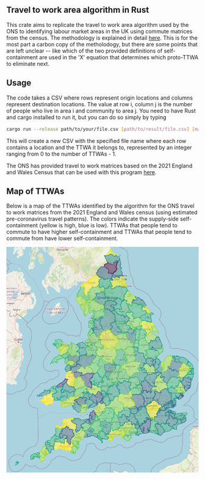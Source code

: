 ## Travel to work area algorithm in Rust

This crate aims to replicate the travel to work area algorithm used by the ONS to identifying labour market areas in the UK using commute matrices from the census.
The methodology is explained in detail [here](https://www.ncl.ac.uk/media/wwwnclacuk/curds/files/TTWA%20report.pdf). This is for the most part a carbon copy of the metholodogy, but there are some points that are left unclear -- like which of the two provided definitions of self-containment are used in the 'X' equation that determines which proto-TTWA to eliminate next.

## Usage

The code takes a CSV where rows represent origin locations and columns represent destination locations. The value at row i, column j is the number of people who live in area i and community to area j.
You need to have Rust and cargo installed to run it, but you can do so simply by typing

```bash
cargo run --release path/to/your/file.csv [path/to/result/file.csv] [maximum_iterations]
```

This will create a new CSV with the specified file name where each row contains a location and the TTWA it belongs to, represented by an integer ranging from 0 to the number of TTWAs - 1.

The ONS has provided travel to work matrices based on the 2021 England and Wales Census that can be used with this program [here](https://www.ons.gov.uk/releases/estimationoftraveltoworkmatricesenglandandwales).

## Map of TTWAs

Below is a map of the TTWAs identified by the algorithm for the ONS travel to work matrices from the 2021 England and Wales census (using estimated pre-coronavirus travel patterns). The colors indicate the supply-side self-containment (yellow is high, blue is low). TTWAs that people tend to commute to have higher self-containment and TTWAs that people tend to commute from have lower self-containment.

![Map screenshot](plots/self_containment_map_v2.png)
